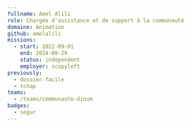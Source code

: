 ```yaml
---
fullname: Amel Alili
role: Chargée d'assistance et de support à la communauté
domaine: Animation
github: amelalili
missions:
  - start: 2022-09-01
    end: 2024-08-29
    status: independent
    employer: scopyleft
previously:
  - dossier-facile
  - tchap
teams:
  - /teams/communaute-dinum
badges:
  - segur
---
```

